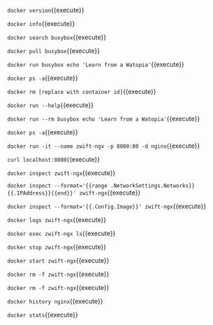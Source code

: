 `docker version`{{execute}}

`docker info`{{execute}}

`docker search busybox`{{execute}}

`docker pull busybox`{{execute}}

`docker run busybox echo 'Learn from a Watopia'`{{execute}}

`docker ps -a`{{execute}}

`docker rm [replace with container id]`{{execute}}

`docker run --help`{{execute}}

`docker run --rm busybox echo 'Learn from a Watopia'`{{execute}}

`docker ps -a`{{execute}}

`docker run -it --name zwift-ngx -p 8080:80 -d nginx`{{execute}}

`curl localhost:8080`{{execute}}

`docker inspect zwift-ngx`{{execute}}

`docker inspect --format='{{range .NetworkSettings.Networks}}{{.IPAddress}}{{end}}' zwift-ngx`{{execute}}

`docker inspect --format='{{.Config.Image}}' zwift-ngx`{{execute}}

`docker logs zwift-ngx`{{execute}}

`docker exec zwift-ngx ls`{{execute}}

`docker stop zwift-ngx`{{execute}}

`docker start zwift-ngx`{{execute}}

`docker rm -f zwift-ngx`{{execute}}

`docker rm -f zwift-ngx`{{execute}}

`docker history nginx`{{execute}}

`docker stats`{{execute}}
